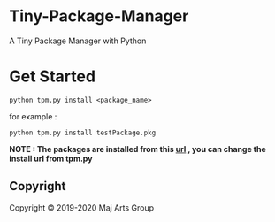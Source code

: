 # Tiny-Package-Manager
A Tiny Package Manager with Python

# Get Started
```
python tpm.py install <package_name>
```
for example :
```
python tpm.py install testPackage.pkg 
```

**NOTE : The packages are installed from this [url](https://github.com/MajArtsGroup/Tiny-Package-Manager/tree/main/pack) , you can change the install url from tpm.py**

## Copyright

Copyright © 2019-2020 Maj Arts Group
